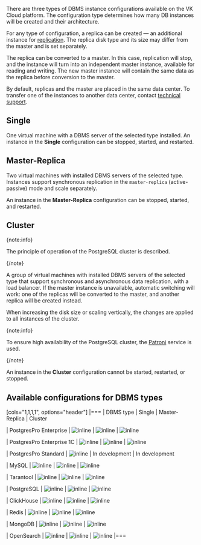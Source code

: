 There are three types of DBMS instance configurations available on the VK Cloud platform. The configuration type determines how many DB instances will be created and their architecture.

For any type of configuration, a replica can be created — an additional instance for [replication](../../instructions/replication). The replica disk type and its size may differ from the master and is set separately.

The replica can be converted to a master. In this case, replication will stop, and the instance will turn into an independent master instance, available for reading and writing. The new master instance will contain the same data as the replica before conversion to the master.

By default, replicas and the master are placed in the same data center. To transfer one of the instances to another data center, contact [technical support](mailto:support@mcs.mail.ru).

## Single

One virtual machine with a DBMS server of the selected type installed. An instance in the **Single** configuration can be stopped, started, and restarted.

## Master-Replica

Two virtual machines with installed DBMS servers of the selected type. Instances support synchronous replication in the `master-replica` (active-passive) mode and scale separately.

An instance in the **Master-Replica** configuration can be stopped, started, and restarted.

## Cluster

{note:info}

The principle of operation of the PostgreSQL cluster is described.

{/note}

A group of virtual machines with installed DBMS servers of the selected type that support synchronous and asynchronous data replication, with a load balancer. If the master instance is unavailable, automatic switching will work: one of the replicas will be converted to the master, and another replica will be created instead.

When increasing the disk size or scaling vertically, the changes are applied to all instances of the cluster.

{note:info}

To ensure high availability of the PostgreSQL cluster, the [Patroni](https://patroni.readthedocs.io/en/latest/index.html) service is used.

{/note}

An instance in the **Cluster** configuration cannot be started, restarted, or stopped.

## Available configurations for DBMS types

[cols="1,1,1,1", options="header"]
|===
| DBMS type 
| Single 
| Master-Replica 
| Cluster

| PostgresPro Enterprise
| ![](/en/assets/check.svg "inline") 
| ![](/en/assets/check.svg "inline") 
| ![](/en/assets/check.svg "inline") 

| PostgresPro Enterprise 1C 
| ![](/en/assets/check.svg "inline") 
| ![](/en/assets/check.svg "inline") 
| ![](/en/assets/check.svg "inline") 

| PostgresPro Standard
| ![](/en/assets/check.svg "inline") 
| In development
| In development

| MySQL
| ![](/en/assets/check.svg "inline") 
| ![](/en/assets/check.svg "inline") 
| ![](/en/assets/check.svg "inline") 

| Tarantool
| ![](/en/assets/check.svg "inline") 
| ![](/en/assets/no.svg "inline") 
| ![](/en/assets/check.svg "inline")

| PostgreSQL
| ![](/en/assets/check.svg "inline") 
| ![](/en/assets/check.svg "inline")
| ![](/en/assets/check.svg "inline")

| ClickHouse
| ![](/en/assets/check.svg "inline") 
| ![](/en/assets/no.svg "inline") 
| ![](/en/assets/check.svg "inline")

| Redis
| ![](/en/assets/check.svg "inline") 
| ![](/en/assets/no.svg "inline") 
| ![](/en/assets/check.svg "inline") 

| MongoDB
| ![](/en/assets/check.svg "inline") 
| ![](/en/assets/no.svg "inline")
| ![](/en/assets/check.svg "inline")

| OpenSearch
| ![](/en/assets/no.svg "inline") 
| ![](/en/assets/no.svg "inline") 
| ![](/en/assets/check.svg "inline")
|===
